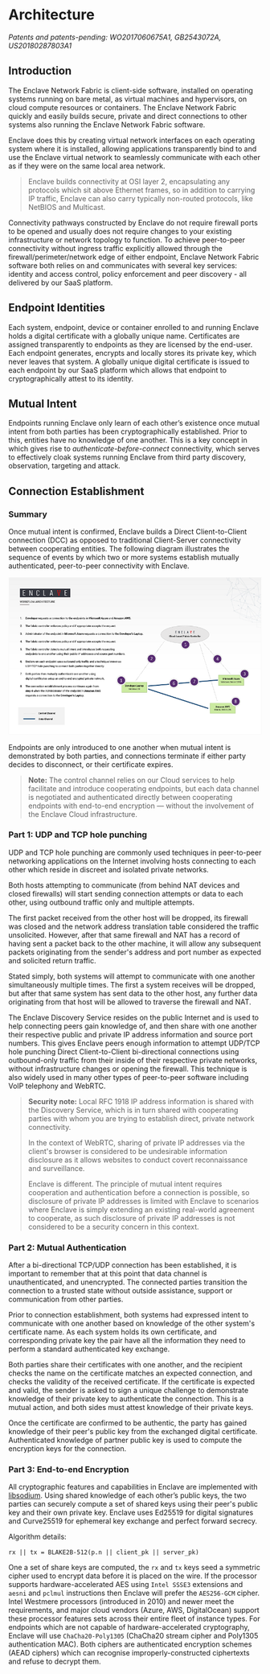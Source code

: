 # Architecture

*Patents and patents-pending: WO2017060675A1, GB2543072A, US20180287803A1*

## Introduction

The Enclave Network Fabric is client-side software, installed on operating systems running on bare metal, as virtual machines and hypervisors, on cloud compute resources or containers. The Enclave Network Fabric  quickly and easily builds secure, private and direct connections to other systems also running the Enclave Network Fabric software.

Enclave does this by creating virtual network interfaces on each operating system where it is installed, allowing applications transparently bind to and use the Enclave virtual network to seamlessly communicate with each other as if they were on the same local area network.

> Enclave builds connectivity at OSI layer 2, encapsulating any protocols which sit above Ethernet frames, so in addition to carrying IP traffic, Enclave can also carry typically non-routed protocols, like NetBIOS and Multicast.

Connectivity pathways constructed by Enclave do not require firewall ports to be opened and usually does not require changes to your existing infrastructure or network topology to function. To achieve peer-to-peer connectivity without ingress traffic explicitly allowed through the firewall/perimeter/network edge of either endpoint, Enclave Network Fabric software both relies on and communicates with several key services: identity and access control, policy enforcement and peer discovery - all delivered by our SaaS platform.

## Endpoint Identities

Each system, endpoint, device or container enrolled to and running Enclave holds a digital certificate with a globally unique name. Certificates are assigned transparently to endpoints as they are licensed by the end-user. Each endpoint generates, encrypts and locally stores its private key, which never leaves that system. A globally unique digital certificate is issued to each endpoint by our SaaS platform which allows that endpoint to cryptographically attest to its identity.

## Mutual Intent

Endpoints running Enclave only learn of each other’s existence once mutual intent from both parties has been cryptographically established. Prior to this, entities have no knowledge of one another. This is a key concept in which gives rise to *authenticate-before-connect* connectivity, which serves to effectively cloak systems running Enclave from third party discovery, observation, targeting and attack.

## Connection Establishment

### Summary

Once mutual intent is confirmed, Enclave builds a Direct Client-to-Client connection (DCC) as opposed to traditional Client-Server connectivity between cooperating entities. The following diagram illustrates the sequence of events by which two or more systems establish mutually authenticated, peer-to-peer connectivity with Enclave.

[![Connection Establishment Steps](/images/concepts/architecture/enclave-architecture-workflow-small.png)](/images/concepts/architecture/enclave-architecture-workflow.png)

Endpoints are only introduced to one another when mutual intent is demonstrated by both parties, and connections terminate if either party decides to disconnect, or their certificate expires.

> **Note:** The control channel relies on our Cloud services to help facilitate and introduce cooperating endpoints, but each data channel is negotiated and authenticated directly between cooperating endpoints with end-to-end encryption — without the involvement of the Enclave Cloud infrastructure.

### Part 1: UDP and TCP hole punching

UDP and TCP hole punching are commonly used techniques in peer-to-peer networking applications on the Internet involving hosts connecting to each other which reside in discreet and isolated private networks.

Both hosts attempting to communicate (from behind NAT devices and closed firewalls) will start sending connection attempts or data to each other, using outbound traffic only and multiple attempts.

The first packet received from the other host will be dropped, its firewall was closed and the network address translation table considered the traffic unsolicited. However, after that same firewall and NAT has a record of having sent a packet back to the other machine, it will allow any subsequent packets originating from the sender's address and port number as expected and solicited return traffic.

Stated simply, both systems will attempt to communicate with one another simultaneously multiple times. The first a system receives will be dropped, but after that same system has sent data to the other host, any further data originating from that host will be allowed to traverse the firewall and NAT.

The Enclave Discovery Service resides on the public Internet and is used to help connecting peers gain knowledge of, and then share with one another their respective public and private IP address information and source port numbers. This gives Enclave peers enough information to attempt UDP/TCP hole punching Direct Client-to-Client bi-directional connections using outbound-only traffic from their inside of their respective private networks, without infrastructure changes or opening the firewall. This technique is also widely used in many other types of peer-to-peer software including VoIP telephony and WebRTC.

> **Security note:** Local RFC 1918 IP address information is shared with the Discovery Service, which is in turn shared with cooperating parties with whom you are trying to establish direct, private network connectivity.
>
> In the context of WebRTC, sharing of private IP addresses via the client's browser is considered to be undesirable information disclosure as it allows websites to conduct covert reconnaissance and surveillance.
>
> Enclave is different. The principle of mutual intent requires cooperation and authentication before a connection is possible, so disclosure of private IP addresses is limited with Enclave to scenarios where Enclave is simply extending an existing real-world agreement to cooperate, as such disclosure of private IP addresses is not considered to be a security concern in this context.

### Part 2: Mutual Authentication

After a bi-directional TCP/UDP connection has been established, it is important to remember that at this point that data channel is unauthenticated, and unencrypted. The connected parties transition the connection to a trusted state without outside assistance, support or communication from other parties.

Prior to connection establishment, both systems had expressed intent to communicate with one another based on knowledge of the other system's certificate name. As each system holds its own certificate, and corresponding private key the pair have all the information they need to perform a standard authenticated key exchange.

Both parties share their certificates with one another, and the recipient checks the name on the certificate matches an expected connection, and checks the validity of the received certificate. If the certificate is expected and valid, the sender is asked to sign a unique challenge to demonstrate knowledge of their private key to authenticate the connection. This is a mutual action, and both sides must attest knowledge of their private keys.

Once the certificate are confirmed to be authentic, the party has gained knowledge of their peer's public key from the exchanged digital certificate. Authenticated knowledge of partner public key is used to compute the encryption keys for the connection.

### Part 3: End-to-end Encryption

All cryptographic features and capabilities in Enclave are implemented with [libsodium](https://github.com/jedisct1/libsodium). Using shared knowledge of each other’s public keys, the two parties can securely compute a set of shared keys using their peer's public key and their own private key. Enclave uses Ed25519 for digital signatures and Curve25519 for ephemeral key exchange and perfect forward secrecy.

Algorithm details:

```text
rx || tx = BLAKE2B-512(p.n || client_pk || server_pk)
```

One a set of share keys are computed, the `rx` and `tx` keys seed a symmetric cipher used to encrypt data before it is placed on the wire. If the processor supports hardware-accelerated AES using `Intel SSSE3` extensions and `aesni` and `pclmul` instructions then Enclave will prefer the `AES256-GCM` cipher. Intel Westmere processors (introduced in 2010) and newer meet the requirements, and major cloud vendors (Azure, AWS, DigitalOcean) support these processor features sets across their entire fleet of instance types. For endpoints which are not capable of hardware-accelerated cryptography, Enclave will use `ChaCha20-Poly1305` (ChaCha20 stream cipher and Poly1305 authentication MAC). Both ciphers are authenticated encryption schemes (AEAD ciphers) which can recognise improperly-constructed ciphertexts and refuse to decrypt them.